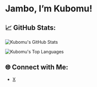 # Jambo, I’m Kubomu!

## 📈 GitHub Stats:

![Kubomu's GitHub Stats](https://github-readme-stats.vercel.app/api?username=Kubomu&show_icons=true&theme=dark)

![Kubomu's Top Languages](https://github-readme-stats.vercel.app/api/top-langs/?username=Kubomu&layout=compact&theme=dark)

## 🌐 Connect with Me:

- [X](https://x.com/KubomuEdi)


